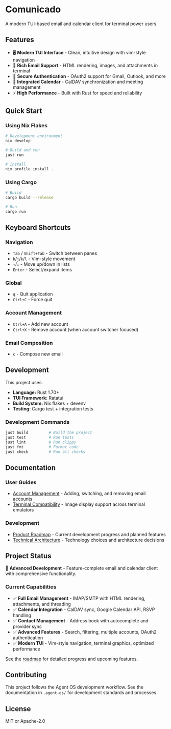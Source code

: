 # Comunicado

A modern TUI-based email and calendar client for terminal power users.

## Features

- 🖥️ **Modern TUI Interface** - Clean, intuitive design with vim-style navigation
- 📧 **Rich Email Support** - HTML rendering, images, and attachments in terminal
- 🔐 **Secure Authentication** - OAuth2 support for Gmail, Outlook, and more
- 📅 **Integrated Calendar** - CalDAV synchronization and meeting management
- ⚡ **High Performance** - Built with Rust for speed and reliability

## Quick Start

### Using Nix Flakes

```bash
# Development environment
nix develop

# Build and run
just run

# Install
nix profile install .
```

### Using Cargo

```bash
# Build
cargo build --release

# Run
cargo run
```

## Keyboard Shortcuts

### Navigation
- `Tab` / `Shift+Tab` - Switch between panes
- `h`/`j`/`k`/`l` - Vim-style movement
- `↑`/`↓` - Move up/down in lists
- `Enter` - Select/expand items

### Global
- `q` - Quit application
- `Ctrl+C` - Force quit

### Account Management
- `Ctrl+A` - Add new account
- `Ctrl+X` - Remove account (when account switcher focused)

### Email Composition
- `c` - Compose new email

## Development

This project uses:
- **Language:** Rust 1.70+
- **TUI Framework:** Ratatui
- **Build System:** Nix flakes + devenv
- **Testing:** Cargo test + integration tests

### Development Commands

```bash
just build         # Build the project
just test          # Run tests
just lint          # Run clippy
just fmt           # Format code
just check         # Run all checks
```

## Documentation

### User Guides
- [Account Management](docs/account-management.md) - Adding, switching, and removing email accounts
- [Terminal Compatibility](docs/terminal-compatibility.md) - Image display support across terminal emulators

### Development
- [Product Roadmap](.agent-os/product/roadmap.md) - Current development progress and planned features
- [Technical Architecture](.agent-os/product/tech-stack.md) - Technology choices and architecture decisions

## Project Status

🚀 **Advanced Development** - Feature-complete email and calendar client with comprehensive functionality.

### Current Capabilities
- ✅ **Full Email Management** - IMAP/SMTP with HTML rendering, attachments, and threading
- ✅ **Calendar Integration** - CalDAV sync, Google Calendar API, RSVP handling
- ✅ **Contact Management** - Address book with autocomplete and provider sync
- ✅ **Advanced Features** - Search, filtering, multiple accounts, OAuth2 authentication
- ✅ **Modern TUI** - Vim-style navigation, terminal graphics, optimized performance

See the [roadmap](.agent-os/product/roadmap.md) for detailed progress and upcoming features.

## Contributing

This project follows the Agent OS development workflow. See the documentation in `.agent-os/` for development standards and processes.

## License

MIT or Apache-2.0
